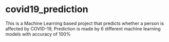 # covid19_prediction
This is a Machine Learning based project that predicts whether a person is affected by COVID-19, Prediction is made by 6 different machine learning models with accuracy of 100%
